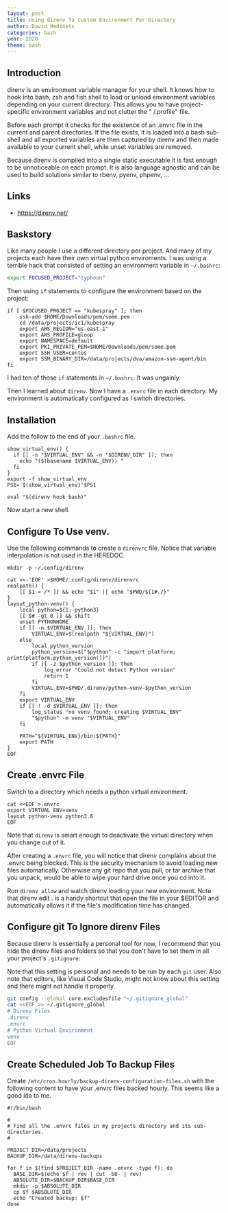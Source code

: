 ```yaml
---
layout: post
title: Using direnv To Custom Environment Per Directory
author: David Medinets
categories: bash
year: 2020
theme: bash
---
```


## Introduction

direnv  is an environment variable manager for your shell. It knows how to hook into bash, zsh and fish shell to load or unload environment variables depending on your current directory. This allows
you to have project-specific environment variables and not clutter the " /.profile" file.

Before each prompt it checks for the existence of an .envrc file in the current and parent directories. If the file exists, it is loaded into a bash sub-shell and all  exported  variables  are  then
captured by direnv and then made available to your current shell, while unset variables are removed.

Because  direnv  is  compiled  into  a single static executable it is fast enough to be unnoticeable on each prompt. It is also language agnostic and can be used to build solutions similar to rbenv, pyenv, phpenv, ...

## Links

* https://direnv.net/

## Baskstory

Like many people I use a different directory per project. And many of my projects each have their own virtual python enviroments. I was using a terrible hack that consisted of setting an environment variable in `~/.bashrc`:

```bash
export FOCUSED_PROJECT="typhoon"
```

Then using `if` statements to configure the environment based on the project:

```
if [ $FOCUSED_PROJECT == "kubespray" ]; then
    ssh-add $HOME/Downloads/pem/some.pem
    cd /data/projects/ic1/kubespray
    export AWS_REGION="us-east-1"
    export AWS_PROFILE=gloop
    export NAMESPACE=default
    export PKI_PRIVATE_PEM=$HOME/Downloads/pem/some.pem
    export SSH_USER=centos
    export SSM_BINARY_DIR=/data/projects/dva/amazon-ssm-agent/bin
fi
```

I had ten of those `if` statements in `~/.bashrc`. It was ungainly.

Then I learned about `direnv`. Now I have a `.envrc` file in each directory. My environment is automatically configured as I switch directories.

## Installation

Add the follow to the end of your `.bashrc` file.

```
show_virtual_env() {
  if [[ -n "$VIRTUAL_ENV" && -n "$DIRENV_DIR" ]]; then
    echo "($(basename $VIRTUAL_ENV)) "
  fi
}
export -f show_virtual_env
PS1='$(show_virtual_env)'$PS1

eval "$(direnv hook bash)"
```

Now start a new shell.

## Configure To Use venv.

Use the following commands to create a `direnvrc` file. Notice that variable interpolation is not used in the HEREDOC.

```
mkdir -p ~/.config/direnv

cat <<-'EOF' >$HOME/.config/direnv/direnvrc
realpath() {
    [[ $1 = /* ]] && echo "$1" || echo "$PWD/${1#./}"
}
layout_python-venv() {
    local python=${1:-python3}
    [[ $# -gt 0 ]] && shift
    unset PYTHONHOME
    if [[ -n $VIRTUAL_ENV ]]; then
        VIRTUAL_ENV=$(realpath "${VIRTUAL_ENV}")
    else
        local python_version
        python_version=$("$python" -c "import platform; print(platform.python_version())")
        if [[ -z $python_version ]]; then
            log_error "Could not detect Python version"
            return 1
        fi
        VIRTUAL_ENV=$PWD/.direnv/python-venv-$python_version
    fi
    export VIRTUAL_ENV
    if [[ ! -d $VIRTUAL_ENV ]]; then
        log_status "no venv found; creating $VIRTUAL_ENV"
        "$python" -m venv "$VIRTUAL_ENV"
    fi

    PATH="${VIRTUAL_ENV}/bin:${PATH}"
    export PATH
}
EOF
```

## Create .envrc File

Switch to a directory which needs a python virtual environment.

```
cat <<EOF >.envrc
export VIRTUAL_ENV=venv
layout python-venv python3.8
EOF
```

Note that `direnv` is smart enough to deactivate the virtual directory when you change out of it.

After creating a `.envrc` file, you will notice that direnv complains about the .envrc being blocked. This is the security mechanism to avoid loading new files automatically. Otherwise  any git repo  that  you pull, or tar archive that you unpack, would be able to wipe your hard drive once you cd into it.

Run `direnv allow` and watch direnv loading your new environment. Note that direnv edit . is a handy shortcut that open the file in your $EDITOR and automatically allows it if the file's modification time has changed.

## Configure git To Ignore direnv Files

Because direnv is essentially a personal tool for now, I recommend that you hide the direnv files and folders so that you don't have to set them in all your project's `.gitignore`:

Note that this setting is personal and needs to be run by each `git` user. Also note that editors, like Visual Code Studio, might not know about this setting and there might not handle it properly.

```bash
git config --global core.excludesfile "~/.gitignore_global"
cat <<EOF >> ~/.gitignore_global
# Direnv Files
.direnv
.envrc
# Python Virtual Environment
venv
EOF
```

## Create Scheduled Job To Backup Files

Create `/etc/cron.hourly/backup-direnv-configuration-files.sh` with the following content to have your .envrc files backed hourly. This seems like a good ida to me.

```
#!/bin/bash

#
# Find all the .envrc files in my projects directory and its sub-directories.
#

PROJECT_DIR=/data/projects
BACKUP_DIR=/data/direnv-backups

for f in $(find $PROJECT_DIR -name .envrc -type f); do
  BASE_DIR=$(echo $f | rev | cut -b8- | rev)
  ABSOLUTE_DIR=$BACKUP_DIR$BASE_DIR
  mkdir -p $ABSOLUTE_DIR
  cp $f $ABSOLUTE_DIR
  echo "Created backup: $f"
done
```
